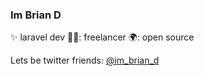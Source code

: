 ### Im Brian D

✨ laravel dev 👨‍💻: freelancer 🌍: open source


Lets be twitter friends: [@im_brian_d](https://twitter.com/im_brian_d)
